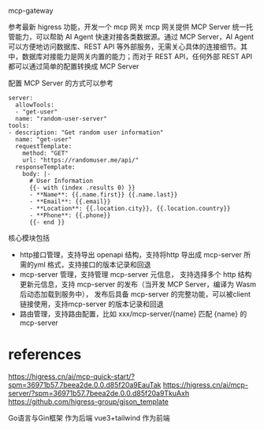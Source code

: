 mcp-gateway

参考最新 higress 功能，开发一个 mcp 网关
mcp 网关提供 MCP Server 统一托管能力，可以帮助 AI Agent 快速对接各类数据源。通过 MCP Server，AI Agent 可以方便地访问数据库、REST API 等外部服务，无需关心具体的连接细节。其中，数据库对接能力是网关内置的能力；而对于 REST API，任何外部 REST API 都可以通过简单的配置转换成 MCP Server 

配置 MCP Server 的方式可以参考
```
server:
  allowTools:
  - "get-user"
  name: "random-user-server"
tools:
- description: "Get random user information"
  name: "get-user"
  requestTemplate:
    method: "GET"
    url: "https://randomuser.me/api/"
  responseTemplate:
    body: |-
      # User Information
      {{- with (index .results 0) }}
      - **Name**: {{.name.first}} {{.name.last}}
      - **Email**: {{.email}}
      - **Location**: {{.location.city}}, {{.location.country}}
      - **Phone**: {{.phone}}
      {{- end }}
```
核心模块包括
- http接口管理，支持导出 openapi 结构，支持将http 导出成 mcp-server 所需的yml 格式，支持接口的版本记录和回退
- mcp-server 管理，支持管理 mcp-server 元信息， 支持选择多个 http 结构更新元信息，支持 mcp-server 的发布（当开发 MCP Server，编译为 Wasm 后动态加载到服务中）， 发布后具备 mcp-server 的完整功能，可以被client 链接使用，支持mcp-server 的版本记录和回退
- 路由管理，支持路由配置，比如 xxx/mcp-server/{name} 匹配 {name} 的 mcp-server



# references
https://higress.cn/ai/mcp-quick-start/?spm=36971b57.7beea2de.0.0.d85f20a9EauTak
https://higress.cn/ai/mcp-server/?spm=36971b57.7beea2de.0.0.d85f20a9TkuAxh
https://github.com/higress-group/gjson_template

Go语言与Gin框架 作为后端
vue3+tailwind 作为前端


